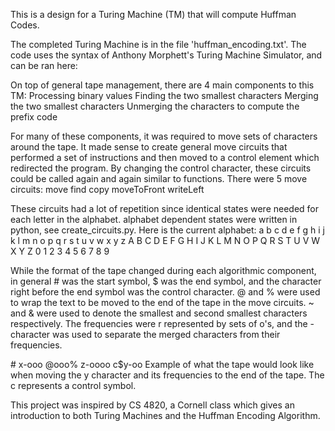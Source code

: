 This is a design for a Turing Machine (TM) that will compute Huffman Codes.

The completed Turing Machine is in the file 'huffman_encoding.txt'.
The code uses the syntax of Anthony Morphett's Turing Machine Simulator, and can be ran here: 

On top of general tape management, there are 4 main components to this TM:
  Processing binary values
  Finding the two smallest characters
  Merging the two smallest characters
  Unmerging the characters to compute the prefix code

For many of these components, it was required to move sets of characters around the tape. It made sense to create general move
circuits that performed a set of instructions and then moved to a control element which redirected the program. By changing the 
control character, these circuits could be called again and again similar to functions.
There were 5 move circuits:
  move
  find
  copy
  moveToFront
  writeLeft
  
These circuits had a lot of repetition since identical states were needed for each letter in the alphabet. alphabet dependent states
were written in python, see create_circuits.py. Here is the current alphabet:
a b c d e f g h i j k l m n o p q r s t u v w x y z A B C D E F G H I J K L M N O P Q R S T U V W X Y Z 0 1 2 3 4 5 6 7 8 9

While the format of the tape changed during each algorithmic component, in general # was the start symbol, $ was the end symbol, and the 
character right before the end symbol was the control character. @ and % were used to wrap the text to be moved to the end of the tape 
in the move circuits. ~ and & were used to denote the smallest and second smallest characters respectively. The frequencies were r
represented by sets of o's, and the - character was used to separate the merged characters from their frequencies.

\#   x-ooo     @ooo% z-oooo c$y-oo
Example of what the tape would look like when moving the y character and its frequencies to the end of the tape. The c represents a control symbol.

This project was inspired by CS 4820, a Cornell class which gives an introduction to both Turing Machines and the Huffman Encoding Algorithm.
